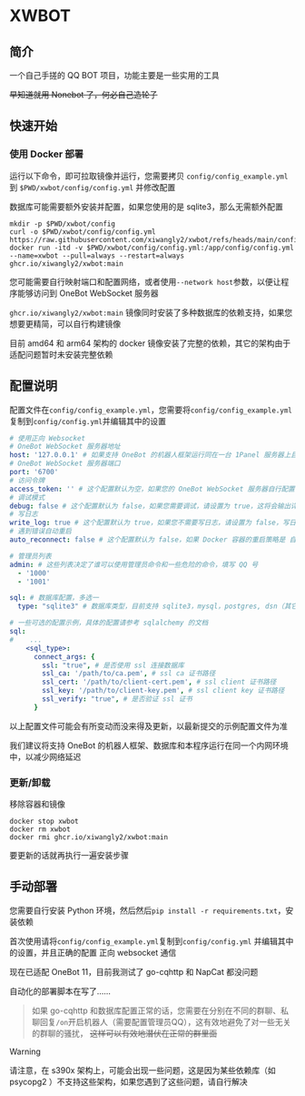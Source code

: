 # XWBOT

## 简介

一个自己手搓的 QQ BOT 项目，功能主要是一些实用的工具

~~早知道就用 Nonebot 了，何必自己造轮子~~

## 快速开始

### 使用 Docker 部署

运行以下命令，即可拉取镜像并运行，您需要拷贝 `config/config_example.yml` 到 `$PWD/xwbot/config/config.yml` 并修改配置

数据库可能需要额外安装并配置，如果您使用的是 sqlite3，那么无需额外配置

```shell
mkdir -p $PWD/xwbot/config
curl -o $PWD/xwbot/config/config.yml https://raw.githubusercontent.com/xiwangly2/xwbot/refs/heads/main/config/config_example.yml
docker run -itd -v $PWD/xwbot/config/config.yml:/app/config/config.yml --name=xwbot --pull=always --restart=always ghcr.io/xiwangly2/xwbot:main
```

您可能需要自行映射端口和配置网络，或者使用`--network host`参数，以便让程序能够访问到 OneBot WebSocket 服务器

`ghcr.io/xiwangly2/xwbot:main` 镜像同时安装了多种数据库的依赖支持，如果您想要更精简，可以自行构建镜像

目前 amd64 和 arm64 架构的 docker 镜像安装了完整的依赖，其它的架构由于适配问题暂时未安装完整依赖

## 配置说明

配置文件在`config/config_example.yml`，您需要将`config/config_example.yml`复制到`config/config.yml`并编辑其中的设置

```yaml
# 使用正向 Websocket
# OneBot WebSocket 服务器地址
host: '127.0.0.1' # 如果支持 OneBot 的机器人框架运行同在一台 1Panel 服务器上且均使用 Docker部署，可以使用 172.18.0.1
# OneBot WebSocket 服务器端口
port: '6700'
# 访问令牌
access_token: '' # 这个配置默认为空，如果您的 OneBot WebSocket 服务器自行配置了访问令牌，请填写
# 调试模式
debug: false # 这个配置默认为 false，如果您需要调试，请设置为 true，这将会输出详尽的日志信息
# 写日志
write_log: true # 这个配置默认为 true，如果您不需要写日志，请设置为 false，写日志会将所有对话记录写入到数据库中
# 遇到错误自动重启
auto_reconnect: false # 这个配置默认为 false，如果 Docker 容器的重启策略是 自动重启，建议保持设置为 false，这对于独立部署的程序且没有守护进程的情况下，可以保证程序不会因为错误而终止

# 管理员列表
admin: # 这些列表决定了谁可以使用管理员命令和一些危险的命令，填写 QQ 号
  - '1000'
  - '1001'

sql: # 数据库配置，多选一
  type: "sqlite3" # 数据库类型，目前支持 sqlite3，mysql，postgres, dsn（其它的需要自行解决依赖）
```

```yaml
# 一些可选的配置示例，具体的配置请参考 sqlalchemy 的文档
sql:
#    ...
    <sql_type>:
      connect_args: {
        ssl: "true", # 是否使用 ssl 连接数据库
        ssl_ca: '/path/to/ca.pem', # ssl ca 证书路径
        ssl_cert: '/path/to/client-cert.pem', # ssl client 证书路径
        ssl_key: '/path/to/client-key.pem', # ssl client key 证书路径
        ssl_verify: "true", # 是否验证 ssl 证书
      }
```

以上配置文件可能会有所变动而没来得及更新，以最新提交的示例配置文件为准

我们建议将支持 OneBot 的机器人框架、数据库和本程序运行在同一个内网环境中，以减少网络延迟

### 更新/卸载

移除容器和镜像

```shell
docker stop xwbot
docker rm xwbot
docker rmi ghcr.io/xiwangly2/xwbot:main
```

要更新的话就再执行一遍安装步骤

## 手动部署

您需要自行安装 Python 环境，然后然后`pip install -r requirements.txt`，安装依赖

首次使用请将`config/config_example.yml`复制到`config/config.yml`
并编辑其中的设置，并且正确的配置 正向 websocket 通信

现在已适配 OneBot 11，目前我测试了 go-cqhttp 和 NapCat 都没问题

自动化的部署脚本在写了……

> 如果 go-cqhttp 和数据库配置正常的话，您需要在分别在不同的群聊、私聊回复`/on`开启机器人（需要配置管理员QQ），这有效地避免了对一些无关的群聊的骚扰，
~~这样可以有效地潜伏在正常的群里面~~


> [!WARNING]
> 请注意，在 s390x 架构上，可能会出现一些问题，这是因为某些依赖库（如 psycopg2 ）不支持这些架构，如果您遇到了这些问题，请自行解决

